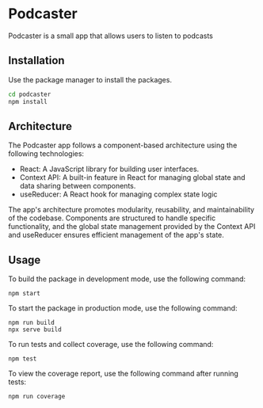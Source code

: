 # Podcaster

Podcaster is a small app that allows users to listen to podcasts

## Installation

Use the package manager to install the packages.

```bash
cd podcaster
npm install
```


## Architecture

The Podcaster app follows a component-based architecture using the following technologies:

* React: A JavaScript library for building user interfaces.
* Context API: A built-in feature in React for managing global state and data sharing between components.
* useReducer: A React hook for managing complex state logic

The app's architecture promotes modularity, reusability, and maintainability of the codebase. Components are structured to handle specific functionality, and the global state management provided by the Context API and useReducer ensures efficient management of the app's state.

## Usage

To build the package in development mode, use the following command:

```
npm start

```

To start the package in production mode, use the following command:

```
npm run build
npx serve build
```

To run tests and collect coverage, use the following command:

```
npm test

```

To view the coverage report, use the following command after running tests:

```
npm run coverage

```

